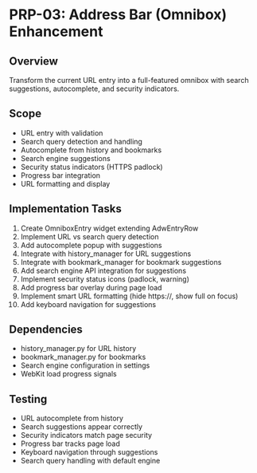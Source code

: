 # PRP-03: Address Bar (Omnibox) Enhancement

## Overview
Transform the current URL entry into a full-featured omnibox with search suggestions, autocomplete, and security indicators.

## Scope
- URL entry with validation
- Search query detection and handling
- Autocomplete from history and bookmarks
- Search engine suggestions
- Security status indicators (HTTPS padlock)
- Progress bar integration
- URL formatting and display

## Implementation Tasks
1. Create OmniboxEntry widget extending AdwEntryRow
2. Implement URL vs search query detection
3. Add autocomplete popup with suggestions
4. Integrate with history_manager for URL suggestions
5. Integrate with bookmark_manager for bookmark suggestions
6. Add search engine API integration for suggestions
7. Implement security status icons (padlock, warning)
8. Add progress bar overlay during page load
9. Implement smart URL formatting (hide https://, show full on focus)
10. Add keyboard navigation for suggestions

## Dependencies
- history_manager.py for URL history
- bookmark_manager.py for bookmarks
- Search engine configuration in settings
- WebKit load progress signals

## Testing
- URL autocomplete from history
- Search suggestions appear correctly
- Security indicators match page security
- Progress bar tracks page load
- Keyboard navigation through suggestions
- Search query handling with default engine